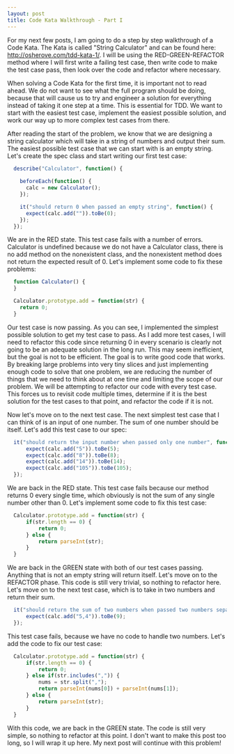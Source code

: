 ```yaml
---
layout: post
title: Code Kata Walkthrough - Part I
---
```


For my next few posts, I am going to do a step by step walkthrough of a Code Kata. The Kata is called "String Calculator" and can be found here:
http://osherove.com/tdd-kata-1/. 
I will be using the RED-GREEN-REFACTOR method where I will first write a failing test case, then write code to make the test case pass, then look 
over the code and refactor where necessary.

When solving a Code Kata for the first time, it is important not to read ahead. We do not want to see what the full program should be doing, 
because that will cause us to try and engineer a solution for everything instead of taking it one step at a time. This is essential for TDD. 
We want to start with the easiest test case, implement the easiest possible solution, and work our way up to more complex test cases from there. 

After reading the start of the problem, we know that we are designing a string calculator which will take in a string of numbers and output their sum. 
The easiest possible test case that we can start with is an empty string. Let's create the spec class and start writing our first test case:

```javascript
  describe("Calculator", function() {
	
    beforeEach(function() {
      calc = new Calculator();
    });

    it("should return 0 when passed an empty string", function() {
      expect(calc.add("")).toBe(0);
    });
  });
```

We are in the RED state. This test case fails with a number of errors. Calculator is undefined because we do not have a Calculator class, there is no add method 
on the nonexistent class, and the nonexistent method does not return the expected result of 0. Let's implement some code to fix these problems:

```javascript
  function Calculator() {
  }

  Calculator.prototype.add = function(str) {
    return 0;
  }
```

Our test case is now passing. As you can see, I implemented the simplest possible solution to get my test case to pass. As I add more test cases, I will need 
to refactor this code since returning 0 in every scenario is clearly not going to be an adequate solution in the long run. This may seem inefficient, 
but the goal is not to be efficient. The goal is to write good code that works. By breaking large problems into very tiny slices and just implementing enough code 
to solve that one problem, we are reducing the number of things that we need to think about at one time and limiting the scope of our problem. 
We will be attempting to refactor our code with every test case. This forces us to revisit code multiple times, determine if it is the best solution for the test cases to 
that point, and refactor the code if it is not.

Now let's move on to the next test case. The next simplest test case that I can think of is an input of one number. The sum of one number should be itself. Let's 
add this test case to our spec:

```javascript
  it("should return the input number when passed only one number", function() {
      expect(calc.add("5")).toBe(5);
      expect(calc.add("8")).toBe(8);
      expect(calc.add("14")).toBe(14);
      expect(calc.add("105")).toBe(105);
  });
```
	
We are back in the RED state. This test case fails because our method returns 0 every single time, which obviously is not the sum of any single number other than 0. 
Let's implement some code to fix this test case:

```javascript
  Calculator.prototype.add = function(str) {
      if(str.length == 0) {
          return 0;
      } else {
          return parseInt(str);
      }
  }
```

We are back in the GREEN state with both of our test cases passing. Anything that is not an empty string will return itself. Let's move on to the REFACTOR phase. This 
code is still very trivial, so nothing to refactor here. Let's move on to the next test case, which is to take in two numbers and return their sum.

```javascript
  it("should return the sum of two numbers when passed two numbers separated by a comma", function() {
      expect(calc.add("5,4")).toBe(9);
  });
```
    
This test case fails, because we have no code to handle two numbers. Let's add the code to fix our test case:

```javascript
  Calculator.prototype.add = function(str) {
      if(str.length == 0) {
          return 0;
      } else if(str.includes(",")) {
          nums = str.split(",");
          return parseInt(nums[0]) + parseInt(nums[1]);
      } else {
          return parseInt(str);
      }
  }
```

With this code, we are back in the GREEN state. The code is still very simple, so nothing to refactor at this point. I don't want to make this post too long, so I will 
wrap it up here. My next post will continue with this problem!
